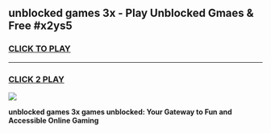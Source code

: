 
## unblocked games 3x - Play Unblocked Gmaes & Free #x2ys5
<h3>
<a href="https://news.freeplayer.one?title=unblocked_games_3x&ref=03M">CLICK TO PLAY</a></h3>
<hr>

<h3>
<a href="https://news.freeplayer.one?title=unblocked_games_3x&ref=03M">CLICK 2 PLAY</a>
  
</h3>

<a href="https://news.freeplayer.one?title=unblocked_games_3x&ref=03M"><img src="https://clearcache.store/games.png"></a>


**unblocked games 3x games unblocked: Your Gateway to Fun and Accessible Online Gaming**

